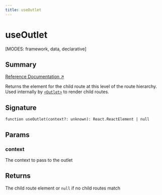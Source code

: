 ```yaml
---
title: useOutlet
---
```


# useOutlet

<!--
⚠️ ⚠️ IMPORTANT ⚠️ ⚠️ 

Thank you for helping improve our documentation!

This file is auto-generated from the JSDoc comments in the source
code, so please edit the JSDoc comments in the file below and this
file will be re-generated once those changes are merged.

https://github.com/remix-run/react-router/blob/main/packages/react-router/lib/hooks.tsx
-->

[MODES: framework, data, declarative]

## Summary

[Reference Documentation ↗](https://api.reactrouter.com/v7/functions/react_router.useOutlet.html)

Returns the element for the child route at this level of the route
hierarchy. Used internally by [`<Outlet>`](../components/Outlet) to render child
routes.

## Signature

```tsx
function useOutlet(context?: unknown): React.ReactElement | null
```

## Params

### context

The context to pass to the outlet

## Returns

The child route element or `null` if no child routes match


